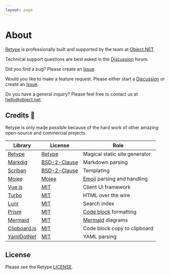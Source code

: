 ```yaml
---
layout: page
---
```

# About

[Retype](https://retype.com/) is professionally built and supported by the team at [Object.NET](https://object.net).

Technical support questions are best asked in the [Discussion](https://github.com/retypeapp/retype/discussions) forum.

Did you find a bug? Please create an [Issue](https://github.com/retypeapp/retype/issues).

Would you like to make a feature request. Please either start a [Discussion](https://github.com/retypeapp/retype/discussions) or create an [Issue](https://github.com/retypeapp/retype/issues).

Do you have a general inquiry? Please feel free to contact us at [hello@object.net](mailto:hello@object.net).

## Credits :clap:

Retype is only made possible because of the hard work of other amazing open-source and commercial projects.

Library | License | Role
--- | --- | ---
[Retype](https://retype.com/) | [Retype](/LICENSE.md) | Magical static site generator
[Markdig](https://github.com/xoofx/markdig) | [BSD-2-Clause](https://github.com/xoofx/markdig/blob/master/license.txt) | Markdown parsing
[Scriban](https://github.com/scriban/scriban) | [BSD-2-Clause](https://github.com/scriban/scriban/blob/master/license.txt) | Templating
[Mojee](https://mojee.io) | [Mojee](https://docs.mojee.io/license/) | [Emoji](components/emoji.md) parsing and handling
[Vue.js](https://vuejs.org/) | [MIT](https://github.com/vuejs/vue/blob/dev/LICENSE) | Client UI framework
[Turbo](https://github.com/hotwired/turbo/) | [MIT](https://github.com/hotwired/turbo/blob/main/MIT-LICENSE) | HTML over the wire
[Lunr](http://lunrjs.com/) | [MIT](https://github.com/olivernn/lunr.js/blob/master/LICENSE) | Search index
[Prism](https://prismjs.com/) | [MIT](https://github.com/PrismJS/prism/blob/master/LICENSE) | [Code block](components/code-block.md#syntax-highlighting) formatting
[Mermaid](https://mermaid-js.github.io/mermaid/) | [MIT](https://github.com/mermaid-js/mermaid/blob/develop/LICENSE) | [Mermaid](components/mermaid.md) diagrams
[Clipboard.js](https://clipboardjs.com) | [MIT](https://clipboardjs.com/) | Code block copy to clipboard
[YamlDotNet](https://github.com/aaubry/YamlDotNet) | [MIT](https://github.com/aaubry/YamlDotNet/blob/master/LICENSE.txt) | YAML parsing

## License

Please see the Retype [LICENSE](LICENSE.md).